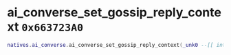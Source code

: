 # ai_converse_set_gossip_reply_context `0x663723A0`

```lua
natives.ai_converse.ai_converse_set_gossip_reply_context(_unk0 --[[ integer ]])
```